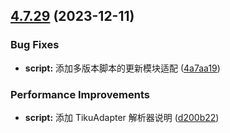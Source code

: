 ## [4.7.29](https://github.com/ocsjs/ocsjs/compare/4.7.27...4.7.29) (2023-12-11)


### Bug Fixes

* **script:** 添加多版本脚本的更新模块适配 ([4a7aa19](https://github.com/ocsjs/ocsjs/commit/4a7aa19889c7d5f1a412de7e91491d6f52ace0c0))


### Performance Improvements

* **script:** 添加 TikuAdapter 解析器说明 ([d200b22](https://github.com/ocsjs/ocsjs/commit/d200b22212300cb5b055471a4767b13a428660f4))



